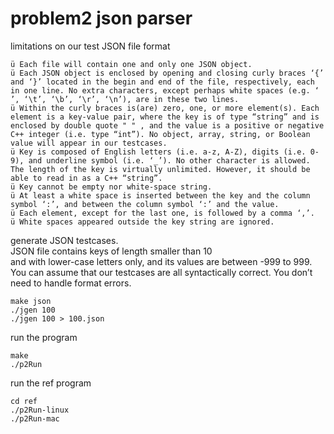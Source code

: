 # problem2 json parser

limitations on our test JSON file format
```
ü Each file will contain one and only one JSON object.
ü Each JSON object is enclosed by opening and closing curly braces ‘{’ and ‘}’ located in the begin and end of the file, respectively, each in one line. No extra characters, except perhaps white spaces (e.g. ‘ ’, ‘\t’, ‘\b’, ‘\r’, ‘\n’), are in these two lines.
ü Within the curly braces is(are) zero, one, or more element(s). Each element is a key-value pair, where the key is of type “string” and is enclosed by double quote " " , and the value is a positive or negative C++ integer (i.e. type “int”). No object, array, string, or Boolean value will appear in our testcases.
ü Key is composed of English letters (i.e. a-z, A-Z), digits (i.e. 0-9), and underline symbol (i.e. ‘_’). No other character is allowed. The length of the key is virtually unlimited. However, it should be able to read in as a C++ “string”.
ü Key cannot be empty nor white-space string.
ü At least a white space is inserted between the key and the column symbol ‘:’, and between the column symbol ‘:’ and the value.
ü Each element, except for the last one, is followed by a comma ‘,’.
ü White spaces appeared outside the key string are ignored.
```

generate JSON testcases.  
JSON file contains keys of length smaller than 10  
and with lower-case letters only, and its values are between -999 to 999.  
You can assume that our testcases are all syntactically correct. You don’t need to
handle format errors.  
```
make json
./jgen 100
./jgen 100 > 100.json
```

run the program
```
make
./p2Run
```

run the ref program
```
cd ref
./p2Run-linux
./p2Run-mac
```
